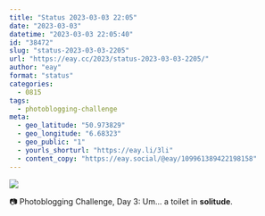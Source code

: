 ```yaml
---
title: "Status 2023-03-03 22:05"
date: "2023-03-03"
datetime: "2023-03-03 22:05:40"
id: "38472"
slug: "status-2023-03-03-2205"
url: "https://eay.cc/2023/status-2023-03-03-2205/"
author: "eay"
format: "status"
categories:
  - 0815
tags:
  - photoblogging-challenge
meta:
  - geo_latitude: "50.973829"
  - geo_longitude: "6.68323"
  - geo_public: "1"
  - yourls_shorturl: "https://eay.li/3li"
  - content_copy: "https://eay.social/@eay/109961389422198158"
---
```


![](https://eay.cc/uploads/2023/mb-3-solitude.jpg)

📷 Photoblogging Challenge, Day 3: Um... a toilet in **solitude**.
